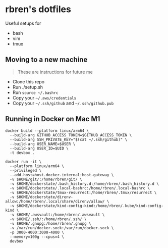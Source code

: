 rbren's dotfiles
=======

Useful setups for
* bash
* vim
* tmux

## Moving to a new machine
> These are instructions for future me
* Clone this repo
* Run ./setup.sh
* Run `source ~/.bashrc`
* Copy your `~/.aws/credentials`
* Copy your `~/.ssh/github` and `~/.ssh/github.pub`

## Running in Docker on Mac M1
```
docker build --platform linux/arm64 \
  --build-arg GITHUB_ACCESS_TOKEN=$GITHUB_ACCESS_TOKEN \
  --build-arg SSH_PRIVATE_KEY="$(cat ~/.ssh/github)" \
  --build-arg USER_NAME=$USER \
  --build-arg USER_ID=$UID \
  -t devbox .

docker run -it \
  --platform linux/arm64 \
  --privileged \
  --add-host=host.docker.internal:host-gateway \
  -v $HOME/git/:/home/rbren/git/ \
  -v $HOME/dockerstate/.bash_history.d:/home/rbren/.bash_history.d \
  -v $HOME/dockerstate/.local-bashrc:/home/rbren/.local-bashrc \
  -v $HOME/dockerstate/tmux-resurrect:/home/rbren/.tmux/resurrect \
  -v $HOME/dockerstate/direnv-allow:/home/rbren/.local/share/direnv/allow/ \
  -v $HOME/dockerstate/kind-config-kind:/home/rbren/.kube/kind-config-kind \
  -v $HOME/.awsvault:/home/rbren/.awsvault \
  -v $HOME/.ssh/:/home/rbren/.ssh/ \
  -v $HOME/.gnupg:/home/rbren/.gnupg \
  -v /var/run/docker.sock:/var/run/docker.sock \
  -p 3000-4000:3000-4000 \
  --memory=100g --cpus=4 \
  devbox
```

